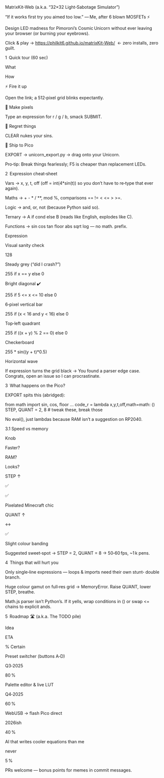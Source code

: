 MatrixKit‑Web (a.k.a. “32×32 Light‑Sabotage Simulator”)

“If it works first try you aimed too low.” — Me, after 6 blown MOSFETs ⚡️

Design LED madness for Pimoroni’s Cosmic Unicorn without ever leaving your browser (or burning your eyebrows).

Click & play → https://philkit6.github.io/matrixKit-Web/  ← zero installs, zero guilt.

1  Quick tour (60 sec)

What

How

⚡ Fire it up

Open the link; a 512‑pixel grid blinks expectantly.

🎨 Make pixels

Type an expression for r / g / b, smack SUBMIT.

🧽 Regret things

CLEAR nukes your sins.

🚀 Ship to Pico

EXPORT → unicorn_export.py → drag onto your Unicorn.

Pro‑tip: Break things fearlessly; F5 is cheaper than replacement LEDs.

2  Expression cheat‑sheet

Vars → x, y, t, off (off = int(4*sin(t)) so you don’t have to re‑type that ever again).

Maths → + - * / **, mod %, comparisons == != < <= > >=.

Logic → and, or, not (because Python said so).

Ternary → A if cond else B (reads like English, explodes like C).

Functions → sin cos tan floor abs sqrt log — no math. prefix.

Expression

Visual sanity check

128

Steady grey (“did I crash?”)

255 if x == y else 0

Bright diagonal ✔️

255 if 5 <= x <= 10 else 0

6‑pixel vertical bar

255 if (x < 16 and y < 16) else 0

Top‑left quadrant

255 if ((x + y) % 2 == 0) else 0

Checkerboard

255 * sin((y + t)*0.5)

Horizontal wave

If expression turns the grid black → You found a parser edge case. Congrats, open an issue so I can procrastinate.

3  What happens on the Pico?

EXPORT spits this (abridged):

from math import sin, cos, floor
…
code_r = lambda x,y,t,off,math=math: (<your R>)
STEP, QUANT = 2, 8  # tweak these, break those

No eval(), just lambdas because RAM isn’t a suggestion on RP2040.

3.1 Speed vs memory

Knob

Faster?

RAM?

Looks?

STEP ↑

✅

✅

Pixelated Minecraft chic

QUANT ↑

↔︎

✅

Slight colour banding

Suggested sweet‑spot → STEP = 2, QUANT = 8 → 50‑60 fps, ~1 k pens.

4  Things that will hurt you

Only single‑line expressions — loops & imports need their own stunt‑ double branch.

Huge colour gamut on full‑res grid → MemoryError.  Raise QUANT, lower STEP, breathe.

Math.js parser isn’t Python’s.  If it yells, wrap conditions in () or swap <= chains to explicit ands.

5  Roadmap 🛣️  (a.k.a. The TODO pile)

Idea

ETA

% Certain

Preset switcher (buttons A‑D)

Q3‑2025

80 %

Palette editor & live LUT

Q4‑2025

60 %

WebUSB → flash Pico direct

2026ish

40 %

AI that writes cooler equations than me

never

5 %

PRs welcome — bonus points for memes in commit messages.

